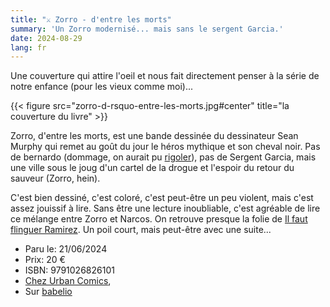 ```yaml
---
title: "⚔️ Zorro - d'entre les morts"
summary: 'Un Zorro modernisé... mais sans le sergent Garcia.'
date: 2024-08-29
lang: fr
---
```


Une couverture qui attire l'oeil et nous fait directement penser à la série de notre enfance (pour les vieux comme moi)...

{{< figure src="zorro-d-rsquo-entre-les-morts.jpg#center" title="la couverture du livre" >}}

Zorro, d'entre les morts, est une bande dessinée du dessinateur Sean Murphy qui remet au goût du jour le héros mythique et son cheval noir. Pas de bernardo (dommage, on aurait pu [rigoler](https://www.youtube.com/watch?v=kOxxBToExWo)), pas de Sergent Garcia, mais une ville sous le joug d'un cartel de la drogue et l'espoir du retour du sauveur (Zorro, hein).

C'est bien dessiné, c'est coloré, c'est peut-être un peu violent, mais c'est assez jouissif à lire. Sans être une lecture inoubliable, c'est agréable de lire ce mélange entre Zorro et Narcos. On retrouve presque la folie de [Il faut flinguer Ramirez](https://www.babelio.com/livres/Petrimaux-Il-faut-flinguer-Ramirez-tome-1/1040219). Un poil court, mais peut-être avec une suite...

- Paru le: 21/06/2024
- Prix: 20 €
- ISBN: 9791026826101
- [Chez Urban Comics](https://www.urban-comics.com/zorro-dentre-les-morts/), 
- Sur [babelio](https://www.babelio.com/livres/Murphy-Zorro--Dentre-les-morts/1628482)
